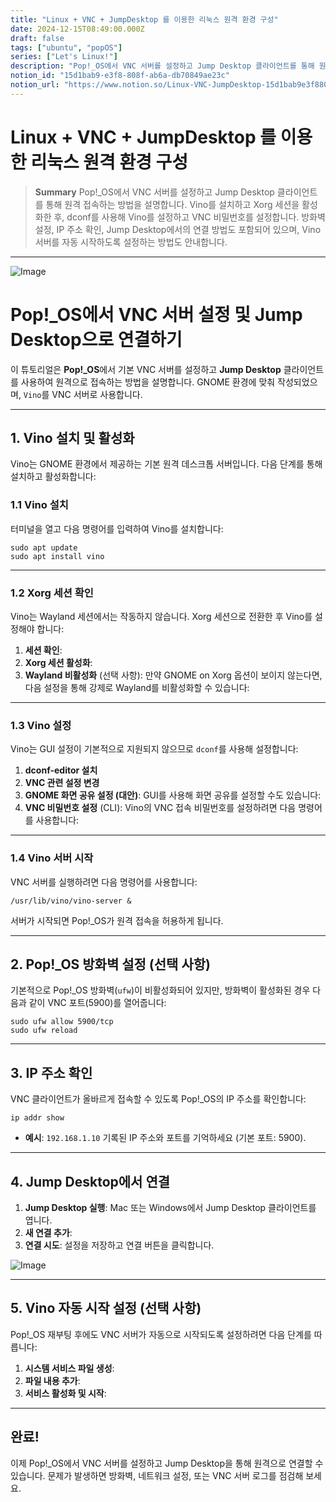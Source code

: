 ```yaml
---
title: "Linux + VNC + JumpDesktop 를 이용한 리눅스 원격 환경 구성"
date: 2024-12-15T08:49:00.000Z
draft: false
tags: ["ubuntu", "popOS"]
series: ["Let's Linux!"]
description: "Pop!_OS에서 VNC 서버를 설정하고 Jump Desktop 클라이언트를 통해 원격 접속하는 방법을 설명합니다. Vino를 설치하고 Xorg 세션을 활성화한 후, dconf를 사용해 Vino를 설정하고 VNC 비밀번호를 설정합니다. 방화벽 설정, IP 주소 확인, Jump Desktop에서의 연결 방법도 포함되어 있으며, Vino 서버를 자동 시작하도록 설정하는 방법도 안내합니다."
notion_id: "15d1bab9-e3f8-808f-ab6a-db70849ae23c"
notion_url: "https://www.notion.so/Linux-VNC-JumpDesktop-15d1bab9e3f8808fab6adb70849ae23c"
---
```


# Linux + VNC + JumpDesktop 를 이용한 리눅스 원격 환경 구성

> **Summary**
> Pop!_OS에서 VNC 서버를 설정하고 Jump Desktop 클라이언트를 통해 원격 접속하는 방법을 설명합니다. Vino를 설치하고 Xorg 세션을 활성화한 후, dconf를 사용해 Vino를 설정하고 VNC 비밀번호를 설정합니다. 방화벽 설정, IP 주소 확인, Jump Desktop에서의 연결 방법도 포함되어 있으며, Vino 서버를 자동 시작하도록 설정하는 방법도 안내합니다.

---

![Image](https://prod-files-secure.s3.us-west-2.amazonaws.com/09ccd4d5-876c-4bba-bbdf-cc77a0a11257/31b94c7e-4acd-453a-8360-0406fa4c7def/image.png?X-Amz-Algorithm=AWS4-HMAC-SHA256&X-Amz-Content-Sha256=UNSIGNED-PAYLOAD&X-Amz-Credential=ASIAZI2LB466ZU3WNSJ4%2F20250724%2Fus-west-2%2Fs3%2Faws4_request&X-Amz-Date=20250724T080813Z&X-Amz-Expires=3600&X-Amz-Security-Token=IQoJb3JpZ2luX2VjEAAaCXVzLXdlc3QtMiJGMEQCIA%2FpIMWKu5Y8cQetO0bspQ7rxogGFmvSc7BB4vXMLrE4AiBN8c1sEm7%2FwOBagBKaCTSkXHR5sZpT%2FzINNf6U6o0UUSr%2FAwgpEAAaDDYzNzQyMzE4MzgwNSIM8tspmFszuSo93imHKtwDRIBEabdwcNInoIa7SDrDvtBNFLjnLRD74qMwMjMcnOrvDgSoU3z7zCvJ089A1smzz06geq1hqrZlUhPvybd5JcoX8h7DkOhNJJlaUuHtsxbNoXhlBLD%2F7z7ANS45l8IXlIpjxyFzNrNvzS2kC1xvgpxj2nWK8Tqk36qQOYHNSBwUkguzVhmFPtz%2FBl5EYSFBKvoGDNjN8dZhxVfHBhRX6uxc9ppq8FNhtxdx6IAYCxWeQ5ay%2BCOqkoOB2EPIZSJS8dWys25o9VKo2RTunwXpz0%2B2EZViKjKwY%2BdjoYaAZHHBvTY%2BrWVeYe5LZ7mwb0yKa%2FV%2FXvp5MYYexf5BqnBvqbOG5bqTNM2FVVtkoQUDJdPnqSC6V%2F4HnCoPJEpjFrvPwfVdGLCcckRU0WabztDgUUOJX1qYcFFyjXeX%2FyGW9wlv9Aafxu12HC73NpWdlx8vbCDwPYlTkcnmBV4BPoGKX7Jj2XUa7RhVRlIhwLXSorJxuU8UX%2Bx1xW%2Bbtha5WDvOgJVbnqrr0dVMSc4xCAQzxfrj1Jabv9bJVoYO0kTK0JFhTREOlI%2BFTYvYokwURLMgMt%2BEi87DZlJR%2B2A3Kf9gNcqIXbjRHAWKNBjL67b7cTpYJmWPYsIkUe8MO1ow0M6HxAY6pgHO35koxc8S3vt%2BI3BdP9RSrJU6mGPakEEHAZfooHaGml9oBMkoC32%2FCk1N%2Bg3seTJzOFKulbc6s23Kf4pPwfr2IBKPiaexvR8vJuFvhqZX33LaDptlIO05gY44lQB6MxIfndu3ovUL%2BtGo3Rq6qSKBFLmwyc2EjjOiAhDYf40q7ktop1Do94m0v%2FWkgFKr3SH6C35q8iYB8kS90icNJ6hO5QazaTat&X-Amz-Signature=7cb94eecdf37aae35832aebb9d1b4c29e9954d04b4aa8f39c992744b7c8d01ef&X-Amz-SignedHeaders=host&x-amz-checksum-mode=ENABLED&x-id=GetObject)

# Pop!_OS에서 VNC 서버 설정 및 Jump Desktop으로 연결하기

이 튜토리얼은 **Pop!_OS**에서 기본 VNC 서버를 설정하고 **Jump Desktop** 클라이언트를 사용하여 원격으로 접속하는 방법을 설명합니다. GNOME 환경에 맞춰 작성되었으며, `Vino`를 VNC 서버로 사용합니다.

---

## 1. **Vino 설치 및 활성화**

Vino는 GNOME 환경에서 제공하는 기본 원격 데스크톱 서버입니다. 다음 단계를 통해 설치하고 활성화합니다:

### **1.1 Vino 설치**

터미널을 열고 다음 명령어를 입력하여 Vino를 설치합니다:

```shell
sudo apt update
sudo apt install vino

```

---

### **1.2 Xorg 세션 확인**

Vino는 Wayland 세션에서는 작동하지 않습니다. Xorg 세션으로 전환한 후 Vino를 설정해야 합니다:

1. **세션 확인**:
1. **Xorg 세션 활성화**:
1. **Wayland 비활성화** (선택 사항):
만약 GNOME on Xorg 옵션이 보이지 않는다면, 다음 설정을 통해 강제로 Wayland를 비활성화할 수 있습니다:
---

### **1.3 Vino 설정**

Vino는 GUI 설정이 기본적으로 지원되지 않으므로 `dconf`를 사용해 설정합니다:

1. **dconf-editor 설치**
1. **VNC 관련 설정 변경**
1. **GNOME 화면 공유 설정 (대안)**:
GUI를 사용해 화면 공유를 설정할 수도 있습니다:
1. **VNC 비밀번호 설정** (CLI):
Vino의 VNC 접속 비밀번호를 설정하려면 다음 명령어를 사용합니다:
---

### **1.4 Vino 서버 시작**

VNC 서버를 실행하려면 다음 명령어를 사용합니다:

```shell
/usr/lib/vino/vino-server &

```

서버가 시작되면 Pop!_OS가 원격 접속을 허용하게 됩니다.

---

## 2. **Pop!_OS 방화벽 설정** (선택 사항)

기본적으로 Pop!_OS 방화벽(`ufw`)이 비활성화되어 있지만, 방화벽이 활성화된 경우 다음과 같이 VNC 포트(5900)를 열어줍니다:

```shell
sudo ufw allow 5900/tcp
sudo ufw reload

```

---

## 3. **IP 주소 확인**

VNC 클라이언트가 올바르게 접속할 수 있도록 Pop!_OS의 IP 주소를 확인합니다:

```shell
ip addr show

```

- **예시**: `192.168.1.10`
기록된 IP 주소와 포트를 기억하세요 (기본 포트: 5900).

---

## 4. **Jump Desktop에서 연결**

1. **Jump Desktop 실행**: Mac 또는 Windows에서 Jump Desktop 클라이언트를 엽니다.
1. **새 연결 추가**:
1. **연결 시도**: 설정을 저장하고 연결 버튼을 클릭합니다.

![Image](https://prod-files-secure.s3.us-west-2.amazonaws.com/09ccd4d5-876c-4bba-bbdf-cc77a0a11257/9e95520a-0ea7-45d0-ba3b-e99b54e66fe4/image.png?X-Amz-Algorithm=AWS4-HMAC-SHA256&X-Amz-Content-Sha256=UNSIGNED-PAYLOAD&X-Amz-Credential=ASIAZI2LB466ZU3WNSJ4%2F20250724%2Fus-west-2%2Fs3%2Faws4_request&X-Amz-Date=20250724T080813Z&X-Amz-Expires=3600&X-Amz-Security-Token=IQoJb3JpZ2luX2VjEAAaCXVzLXdlc3QtMiJGMEQCIA%2FpIMWKu5Y8cQetO0bspQ7rxogGFmvSc7BB4vXMLrE4AiBN8c1sEm7%2FwOBagBKaCTSkXHR5sZpT%2FzINNf6U6o0UUSr%2FAwgpEAAaDDYzNzQyMzE4MzgwNSIM8tspmFszuSo93imHKtwDRIBEabdwcNInoIa7SDrDvtBNFLjnLRD74qMwMjMcnOrvDgSoU3z7zCvJ089A1smzz06geq1hqrZlUhPvybd5JcoX8h7DkOhNJJlaUuHtsxbNoXhlBLD%2F7z7ANS45l8IXlIpjxyFzNrNvzS2kC1xvgpxj2nWK8Tqk36qQOYHNSBwUkguzVhmFPtz%2FBl5EYSFBKvoGDNjN8dZhxVfHBhRX6uxc9ppq8FNhtxdx6IAYCxWeQ5ay%2BCOqkoOB2EPIZSJS8dWys25o9VKo2RTunwXpz0%2B2EZViKjKwY%2BdjoYaAZHHBvTY%2BrWVeYe5LZ7mwb0yKa%2FV%2FXvp5MYYexf5BqnBvqbOG5bqTNM2FVVtkoQUDJdPnqSC6V%2F4HnCoPJEpjFrvPwfVdGLCcckRU0WabztDgUUOJX1qYcFFyjXeX%2FyGW9wlv9Aafxu12HC73NpWdlx8vbCDwPYlTkcnmBV4BPoGKX7Jj2XUa7RhVRlIhwLXSorJxuU8UX%2Bx1xW%2Bbtha5WDvOgJVbnqrr0dVMSc4xCAQzxfrj1Jabv9bJVoYO0kTK0JFhTREOlI%2BFTYvYokwURLMgMt%2BEi87DZlJR%2B2A3Kf9gNcqIXbjRHAWKNBjL67b7cTpYJmWPYsIkUe8MO1ow0M6HxAY6pgHO35koxc8S3vt%2BI3BdP9RSrJU6mGPakEEHAZfooHaGml9oBMkoC32%2FCk1N%2Bg3seTJzOFKulbc6s23Kf4pPwfr2IBKPiaexvR8vJuFvhqZX33LaDptlIO05gY44lQB6MxIfndu3ovUL%2BtGo3Rq6qSKBFLmwyc2EjjOiAhDYf40q7ktop1Do94m0v%2FWkgFKr3SH6C35q8iYB8kS90icNJ6hO5QazaTat&X-Amz-Signature=4c696a2b0d71d3038a8828ffd7ad89353470759364a31d1b1400cd972a58d58f&X-Amz-SignedHeaders=host&x-amz-checksum-mode=ENABLED&x-id=GetObject)

---

## 5. **Vino 자동 시작 설정** (선택 사항)

Pop!_OS 재부팅 후에도 VNC 서버가 자동으로 시작되도록 설정하려면 다음 단계를 따릅니다:

1. **시스템 서비스 파일 생성**:
1. **파일 내용 추가**:
1. **서비스 활성화 및 시작**:
---

## 완료!

이제 Pop!_OS에서 VNC 서버를 설정하고 Jump Desktop을 통해 원격으로 연결할 수 있습니다. 문제가 발생하면 방화벽, 네트워크 설정, 또는 VNC 서버 로그를 점검해 보세요.


